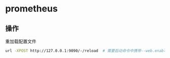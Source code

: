 # prometheus

## 操作

重加载配置文件

```bash
url -XPOST http://127.0.0.1:9090/-/reload  # 需要启动命令中携带--web.enable-lifecycle参数
```


